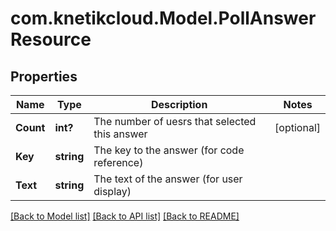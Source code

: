 # com.knetikcloud.Model.PollAnswerResource
## Properties

Name | Type | Description | Notes
------------ | ------------- | ------------- | -------------
**Count** | **int?** | The number of uesrs that selected this answer | [optional] 
**Key** | **string** | The key to the answer (for code reference) | 
**Text** | **string** | The text of the answer (for user display) | 

[[Back to Model list]](../README.md#documentation-for-models) [[Back to API list]](../README.md#documentation-for-api-endpoints) [[Back to README]](../README.md)

